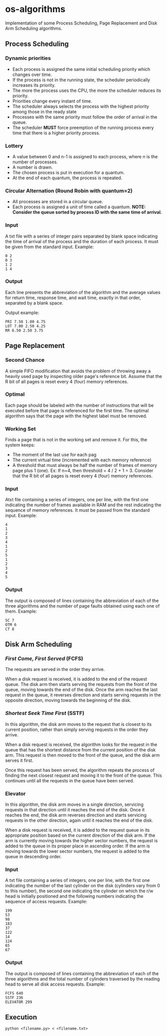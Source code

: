 # os-algorithms
Implementation of some Process Scheduling, Page Replacement and Disk Arm Scheduling algorithms.

## Process Scheduling
### Dynamic priorities
  - Each process is assigned the same initial scheduling priority which changes over time.
  - If the process is not in the running state, the scheduler periodically increases its priority.
  - The more the process uses the CPU, the more the scheduler reduces its priority.
  - Priorities change every instant of time. 
  - The scheduler always selects the process with the highest priority among those in the ready state
  - Processes with the same priority must follow the order of arrival in the queue.
  - The scheduler **MUST** force preemption of the running process every time that there is a higher priority process.
### Lottery
  - A value between 0 and n-1 is assigned to each process, where n is the number of processes.
  - A number is drawn.
  - The chosen process is put in execution for a quantum.
  - At the end of each quantum, the process is repeated.
### Circular Alternation (Round Robin with quantum=2)
  - All processes are stored in a circular queue.
  - Each process is assigned a unit of time called a quantum.
  **NOTE: Consider the queue sorted by process ID with the same time of arrival.**
### Input
A txt file with a series of integer pairs separated by blank space indicating the time of arrival of the process and the duration of each process. It must be given from the standard input.
Example:
```
0 2
0 3
1 2
1 4
```
### Output
Each line presents the abbreviation of the algorithm and the average values for return time, response time, and wait time, exactly
in that order, separated by a blank space.

Output example:
```
PRI 7.50 1.00 4.75
LOT 7.00 2.50 4.25
RR 6.50 2.50 3.75
```

## Page Replacement

### Second Chance
A simple FIFO modification that avoids the problem of throwing away a heavily used page by inspecting older page's reference bit. Assume that the R bit of all
pages is reset every 4 (four) memory references.

### Optimal
Each page should be labeled with the number of instructions that will be executed before that page is referenced
for the first time. The optimal algorithm says that the page with the highest label must be removed.

### Working Set
Finds a page that is not in the working set and remove it. For this, the system keeps: 
  - The moment of the last use for each pag
  - The current virtual time (incremented with each memory reference) 
  - A threshold that must always be half the number of frames of memory page plus 1 (one). Ex: If n=4, then threshold = 4 / 2 + 1 = 3.
Consider that the R bit of all pages is reset every 4 (four) memory references.

### Input
Atxt file containing a series of integers, one per line, with the first one indicating the number of frames available in RAM and the rest indicating the sequence of memory references. It must be passed from the standard input.
Example:
```
4
1
2
3
4
1
2
5
1
2
3
4
5
```
### Output
The output is composed of lines containing the abbreviation of each of the three algorithms and the number of page faults obtained using each one of them.
Example:
```
SC 7
OTM 6
CT 8
```
## Disk Arm Scheduling

### *First Come, First Served* (FCFS)

The requests are served in the order they arrive.

When a disk request is received, it is added to the end of the request queue. The disk arm then starts serving the requests from the front of the queue, moving towards the end of the disk. Once the arm reaches the last request in the queue, it reverses direction and starts serving requests in the opposite direction, moving towards the beginning of the disk.

### *Shortest Seek Time First* (SSTF)

In this algorithm, the disk arm moves to the request that is closest to its current position, rather than simply serving requests in the order they arrive.

When a disk request is received, the algorithm looks for the request in the queue that has the shortest distance from the current position of the disk arm. This request is then moved to the front of the queue, and the disk arm serves it first.

Once this request has been served, the algorithm repeats the process of finding the next closest request and moving it to the front of the queue. This continues until all the requests in the queue have been served.

### Elevator

In this algorithm, the disk arm moves in a single direction, servicing requests in that direction until it reaches the end of the disk. Once it reaches the end, the disk arm reverses direction and starts servicing requests in the other direction, again until it reaches the end of the disk.

When a disk request is received, it is added to the request queue in its appropriate position based on the current direction of the disk arm. If the arm is currently moving towards the higher sector numbers, the request is added to the queue in its proper place in ascending order. If the arm is moving towards the lower sector numbers, the request is added to the queue in descending order.

### Input
A txt file containing a series of integers, one per line, with the first one indicating the number of the last cylinder on the disk (cylinders vary
from 0 to this number), the second one indicating the cylinder on which the r/w head is initially positioned and the following numbers indicating the sequence of access requests.
Example:
```
199
53
98
183
37
122
14
124
65
67
```

### Output
The output is composed of lines containing the abbreviation of each of the three algorithms and the total number of cylinders traversed by the reading head to
serve all disk access requests.
Example:
```
FCFS 640
SSTF 236
ELEVATOR 299
```
## Execution

`python <filename.py> < <filename.txt>`
